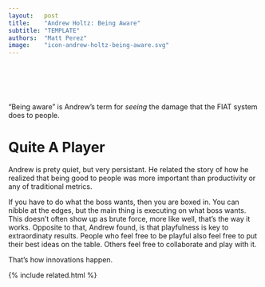 ```yaml
---
layout:   post
title:    "Andrew Holtz: Being Aware"
subtitle: "TEMPLATE"
authors:  "Matt Perez"
image:    "icon-andrew-holtz-being-aware.svg"
---
```


<div style="display:none;">
 <p>&ldquo;Being aware&rdquo; is Andrew&rsquo;s term for <em>seeing</em> the damage that the <span class='_paradigm'>FIAT</span> system does to people.</p>
</div>

<h1>&nbsp;</h1>
 <p>&ldquo;Being aware&rdquo; is Andrew&rsquo;s term for <em>seeing</em> the damage that the <span class='_paradigm'>FIAT</span> system does to people.</p>

<h1>Quite A Player</h1>
 <p>Andrew is prety quiet, but very persistant. He related the story of how he realized that being good to people was more important than productivity or any of traditional metrics.</p>
 <p>If you have to do what the boss wants, then you are boxed in. You can nibble at the edges, but the main thing is executing on what boss wants. This doesn&rsquo;t often show up as brute force, more like <span class="_quotespan">well, that&rsquo;s the way it works.</span> Opposite to that, Andrew found, is that playfulness is key to extraordinaty results. People who feel free to be playful also feel free to put their best ideas on the table. Others feel free to collaborate and play with it.</p>
 <p>That&rsquo;s how innovations happen.</p>

{% include related.html %}
